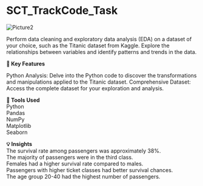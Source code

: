  # SCT_TrackCode_Task



![Picture2](https://github.com/user-attachments/assets/fd19a6cc-2d6e-4e7c-bc91-1c179ac54c5f)





Perform data cleaning and exploratory data analysis (EDA) on a dataset of your choice, such as the Titanic dataset from Kaggle. Explore the relationships between variables and identify patterns and trends in the data.


<b> 🚀 Key Features </b> 
<br>  

Python Analysis: Delve into the Python code to discover the transformations and manipulations applied to the Titanic dataset.
Comprehensive Dataset: Access the complete dataset for your exploration and analysis.

<b> 🧰 Tools Used </b>
<br>
Python
<br>
Pandas
<br>
NumPy
<br>
Matplotlib
<br>
Seaborn

<b> 💡 Insights </b>
<br>
The survival rate among passengers was approximately 38%.
<br>
The majority of passengers were in the third class.
<br>
Females had a higher survival rate compared to males.
<br>
Passengers with higher ticket classes had better survival chances.
<br>
The age group 20-40 had the highest number of passengers.



